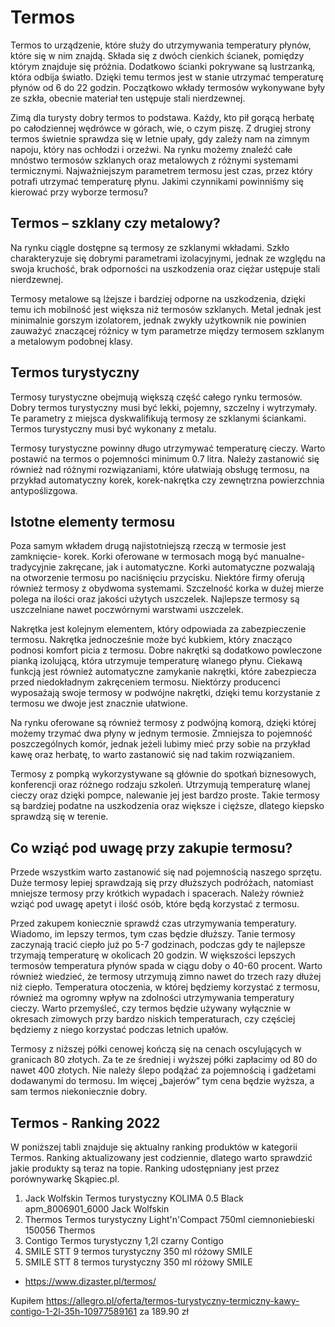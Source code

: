 # Termos

Termos to urządzenie, które służy do utrzymywania temperatury płynów, które się w nim znajdą. Składa się z dwóch cienkich ścianek, pomiędzy którym znajduje się próżnia. Dodatkowo ścianki pokrywane są lustrzanką, która odbija światło. Dzięki temu termos jest w stanie utrzymać temperaturę płynów od 6 do 22 godzin. Początkowo wkłady termosów wykonywane były ze szkła, obecnie materiał ten ustępuje stali nierdzewnej.

Zimą dla turysty dobry termos to podstawa. Każdy, kto pił gorącą herbatę po całodziennej wędrówce w górach, wie, o czym piszę. Z drugiej strony termos świetnie sprawdza się w letnie upały, gdy zależy nam na zimnym napoju, który nas ochłodzi i orzeźwi. Na rynku możemy znaleźć całe mnóstwo termosów szklanych oraz metalowych z różnymi systemami termicznymi. Najważniejszym parametrem termosu jest czas, przez który potrafi utrzymać temperaturę płynu. Jakimi czynnikami powinniśmy się kierować przy wyborze termosu?

## Termos – szklany czy metalowy?

Na rynku ciągle dostępne są termosy ze szklanymi wkładami. Szkło charakteryzuje się dobrymi parametrami izolacyjnymi, jednak ze względu na swoja kruchość, brak odporności na uszkodzenia oraz ciężar ustępuje stali nierdzewnej.

Termosy metalowe są lżejsze i bardziej odporne na uszkodzenia, dzięki temu ich mobilność jest większa niż termosów szklanych. Metal jednak jest minimalnie gorszym izolatorem, jednak zwykły użytkownik nie powinien zauważyć znaczącej różnicy w tym parametrze między termosem szklanym a metalowym podobnej klasy.

## Termos turystyczny

Termosy turystyczne obejmują większą część całego rynku termosów. Dobry termos turystyczny musi być lekki, pojemny, szczelny i wytrzymały. Te parametry z miejsca dyskwalifikują termosy ze szklanymi ściankami. Termos turystyczny musi być wykonany z metalu.

Termosy turystyczne powinny długo utrzymywać temperaturę cieczy. Warto postawić na termos o pojemności minimum 0.7 litra. Należy zastanowić się również nad różnymi rozwiązaniami, które ułatwiają obsługę termosu, na przykład automatyczny korek, korek-nakrętka czy zewnętrzna powierzchnia antypoślizgowa.

## Istotne elementy termosu

Poza samym wkładem drugą najistotniejszą rzeczą w termosie jest zamknięcie- korek. Korki oferowane w termosach mogą być manualne- tradycyjnie zakręcane, jak i automatyczne. Korki automatyczne pozwalają na otworzenie termosu po naciśnięciu przycisku. Niektóre firmy oferują również termosy z obydwoma systemami. Szczelność korka w dużej mierze polega na ilości oraz jakości użytych uszczelek. Najlepsze termosy są uszczelniane nawet poczwórnymi warstwami uszczelek.

Nakrętka jest kolejnym elementem, który odpowiada za zabezpieczenie termosu. Nakrętka jednocześnie może być kubkiem, który znacząco podnosi komfort picia z termosu. Dobre nakrętki są dodatkowo powleczone pianką izolującą, która utrzymuje temperaturę wlanego płynu. Ciekawą funkcją jest również automatyczne zamykanie nakrętki, które zabezpiecza przed niedokładnym zakręceniem termosu. Niektórzy producenci wyposażają swoje termosy w podwójne nakrętki, dzięki temu korzystanie z termosu we dwoje jest znacznie ułatwione.

Na rynku oferowane są również termosy z podwójną komorą, dzięki której możemy trzymać dwa płyny w jednym termosie. Zmniejsza to pojemność poszczególnych komór, jednak jeżeli lubimy mieć przy sobie na przykład kawę oraz herbatę, to warto zastanowić się nad takim rozwiązaniem.

Termosy z pompką wykorzystywane są głównie do spotkań biznesowych, konferencji oraz różnego rodzaju szkoleń. Utrzymują temperaturę wlanej cieczy oraz dzięki pompce, nalewanie jej jest bardzo proste. Takie termosy są bardziej podatne na uszkodzenia oraz większe i cięższe, dlatego kiepsko sprawdzą się w terenie.

## Co wziąć pod uwagę przy zakupie termosu?

Przede wszystkim warto zastanowić się nad pojemnością naszego sprzętu. Duże termosy lepiej sprawdzają się przy dłuższych podróżach, natomiast mniejsze termosy przy krótkich wypadach i spacerach. Należy również wziąć pod uwagę apetyt i ilość osób, które będą korzystać z termosu.

Przed zakupem koniecznie sprawdź czas utrzymywania temperatury. Wiadomo, im lepszy termos, tym czas będzie dłuższy. Tanie termosy zaczynają tracić ciepło już po 5-7 godzinach, podczas gdy te najlepsze trzymają temperaturę w okolicach 20 godzin. W większości lepszych termosów temperatura płynów spada w ciągu doby o 40-60 procent. Warto również wiedzieć, że termosy utrzymują zimno nawet do trzech razy dłużej niż ciepło. Temperatura otoczenia, w której będziemy korzystać z termosu, również ma ogromny wpływ na zdolności utrzymywania temperatury cieczy. Warto przemyśleć, czy termos będzie używany wyłącznie w okresach zimowych przy bardzo niskich temperaturach, czy częściej będziemy z niego korzystać podczas letnich upałów.

Termosy z niższej półki cenowej kończą się na cenach oscylujących w granicach 80 złotych. Za te ze średniej i wyższej półki zapłacimy od 80 do nawet 400 złotych. Nie należy ślepo podążać za pojemnością i gadżetami dodawanymi do termosu. Im więcej „bajerów” tym cena będzie wyższa, a sam termos niekoniecznie dobry.

## Termos - Ranking 2022

W poniższej tabli znajduje się aktualny ranking produktów w kategorii Termos. Ranking aktualizowany jest codziennie, dlatego warto sprawdzić jakie produkty są teraz na topie. Ranking udostępniany jest przez porównywarkę Skąpiec.pl.

1. Jack Wolfskin Termos turystyczny KOLIMA 0.5 Black apm_8006901_6000 Jack Wolfskin
2. Thermos Termos turystyczny Light'n'Compact 750ml ciemnoniebieski 150056 Thermos
3. Contigo Termos turystyczny 1,2l czarny Contigo
4. SMILE STT 9 termos turystyczny 350 ml różowy SMILE
5. SMILE STT 8 termos turystyczny 350 ml różowy SMILE

- https://www.dizaster.pl/termos/

Kupiłem https://allegro.pl/oferta/termos-turystyczny-termiczny-kawy-contigo-1-2l-35h-10977589161 za 189.90 zł
